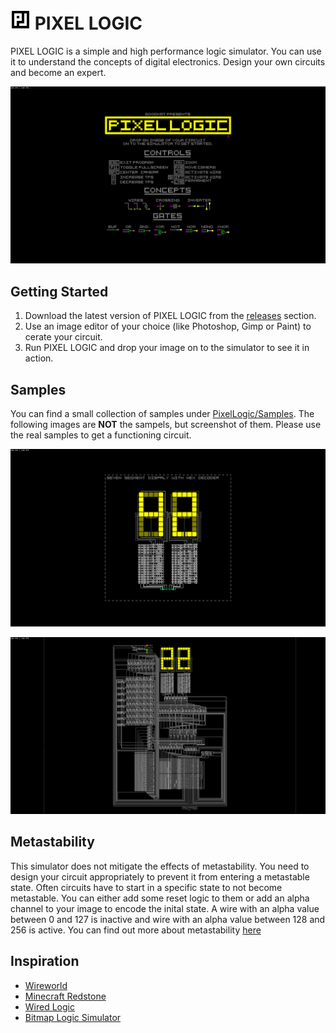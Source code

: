 # ![Logo](assets/Logo-32x32.png) PIXEL LOGIC
PIXEL LOGIC is a simple and high performance logic simulator. You can use it to understand the concepts of digital electronics. Design your own circuits and become an expert.

![Welcome to Pixel Logic](assets/banner.png)


## Getting Started
 1. Download the latest version of PIXEL LOGIC from the [releases](https://github.com/G0oDkat/pixel-logic/releases) section.
 2. Use an image editor of your choice (like Photoshop, Gimp or Paint) to cerate your circuit.
 3. Run PIXEL LOGIC and drop your image on to the simulator to see it in action.

## Samples

You can find a small collection of samples under [PixelLogic/Samples](https://github.com/G0oDkat/pixel-logic/tree/master/PixelLogic/Samples). The following images are **NOT** the sampels, but screenshot of them. Please use the real samples to get a functioning circuit.

![Seven Segment Display](assets/screenshot1.png)

![CPU](assets/screenshot2.png)

## Metastability

This simulator does not mitigate the effects of metastability. You need to design your circuit appropriately to prevent it from entering a metastable state. Often circuits have to start in a specific state to not become metastable. You can either add some reset logic to them or add an alpha channel to your image to encode the inital state. A wire with an alpha value between 0 and 127 is inactive and wire with an alpha value between 128 and 256 is active. You can find out more about metastability [here](https://en.wikipedia.org/wiki/Metastability_(electronics))


## Inspiration

* [Wireworld](https://de.wikipedia.org/wiki/Wireworld)
* [Minecraft Redstone](https://minecraft.gamepedia.com/Mechanics/Redstone/Circuit)
* [Wired Logic](https://github.com/martinkirsche/wired-logic)
* [Bitmap Logic Simulator](https://realhet.wordpress.com/2015/09/02/bitmap-logic-simulator/)
